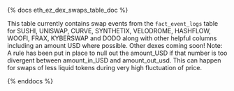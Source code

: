 {% docs eth_ez_dex_swaps_table_doc %}

This table currently contains swap events from the ```fact_event_logs``` table for SUSHI, UNISWAP, CURVE, SYNTHETIX, VELODROME, HASHFLOW, WOOFI, FRAX, KYBERSWAP and DODO along with other helpful columns including an amount USD where possible. Other dexes coming soon! 
Note: A rule has been put in place to null out the amount_USD if that number is too divergent between amount_in_USD and amount_out_usd. This can happen for swaps of less liquid tokens during very high fluctuation of price.

{% enddocs %}